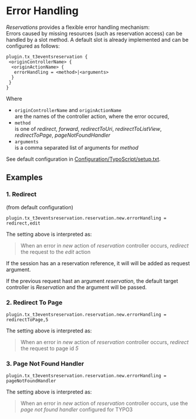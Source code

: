 Error Handling
==============

_Reservations_ provides a flexible error handling mechanism:  
Errors caused by missing resources (such as reservation access) can be handled by a slot method. 
A default slot is already implemented and can be configured as follows:

```
plugin.tx_t3eventsreservation {
 <originControllerName> {
  <originActionName> {
   errorHandling = <method>|<arguments>
  }
 }
}
```
Where 
* `originControllerName` and `originActionName`  
  are the names of the controller action, where the error occured,
* `method`  
  is one of _redirect_, _forward_, _redirectToUri_, _redirectToListView_, _redirectToPage_, _pageNotFoundHandler_
* `arguments`  
  is a comma separated list of arguments for _method_

See default configuration in [Configuration/TypoScript/setup.txt](../Configuration/TypoScript/setup.txt).

## Examples 

### 1. Redirect 

(from default configuration)

```
plugin.tx_t3eventsreservation.reservation.new.errorHandling = redirect,edit
```
The setting above is interpreted as:
> When an error in _new_ action of _reservation_ controller occurs, _redirect_ the request to the _edit_ action

If the session has an a reservation reference, it will will be added as request argument. 

If the previous request hast an argument _reservation_, the default target controller is _Reservation_ and the argument will be passed. 

### 2. Redirect To Page

```
plugin.tx_t3eventsreservation.reservation.new.errorHandling = redirectToPage,5
```
The setting above is interpreted as:
> When an error in _new_ action of _reservation_ controller occurs, _redirect_ the request to page id _5_

### 3. Page Not Found Handler

```
plugin.tx_t3eventsreservation.reservation.new.errorHandling = pageNotFoundHandler
```
The setting above is interpreted as:
> When an error in _new_ action of _reservation_ controller occurs, use the _page not found handler_  configured for TYPO3


